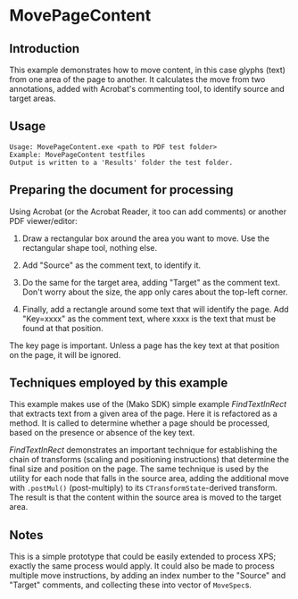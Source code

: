 # MovePageContent

## Introduction

This example demonstrates how to move content, in this case glyphs (text) from one area of the page to another. It calculates the move from two annotations, added with Acrobat's commenting tool, to identify source and target areas.

## Usage

```plain
Usage: MovePageContent.exe <path to PDF test folder>
Example: MovePageContent testfiles
Output is written to a 'Results' folder the test folder.
```

## Preparing the document for processing

Using Acrobat (or the Acrobat Reader, it too can add comments) or another PDF viewer/editor:

1. Draw a rectangular box around the area you want to move. Use the rectangular shape tool, nothing else.

2. Add "Source" as the comment text, to identify it.

3. Do the same for the target area, adding "Target" as the comment text. Don't worry about the size, the app only cares about the top-left corner.

4. Finally, add a rectangle around some text that will identify the page. Add "Key=xxxx" as the comment text, where xxxx is the text that must be found at that position.

The key page is important. Unless a page has the key text at that position on the page, it will be ignored.

## Techniques employed by this example

This example makes use of the (Mako SDK) simple example _FindTextInRect_ that extracts text from a given area of the page. Here it is refactored as a method. It is called to determine whether a page should be processed, based on the presence or absence of the key text.

_FindTextInRect_ demonstrates an important technique for establishing the chain of transforms (scaling and positioning instructions) that determine the final size and position on the page. The same technique is used by the utility for each node that falls in the source area, adding the additional move with `.postMul()` (post-multiply) to its `CTransformState`-derived transform. The result is that the content within the source area is moved to the target area.

## Notes

This is a simple prototype that could be easily extended to process XPS; exactly the same process would apply. It could also be made to process multiple move instructions, by adding an index number to the "Source" and "Target" comments, and collecting these into vector of `MoveSpec`s.
